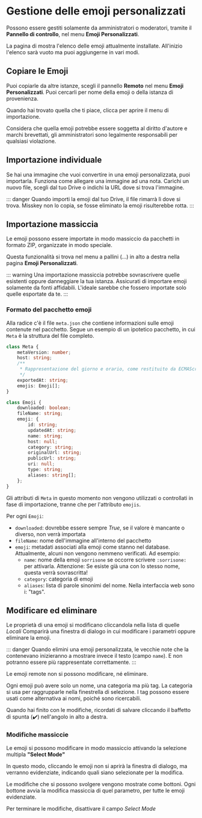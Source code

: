 # Gestione delle emoji personalizzati

Possono essere gestiti solamente da amministratori o moderatori, tramite il **Pannello di controllo**, nel menu **Emoji Personalizzati**.

La pagina di mostra l'elenco delle emoji attualmente installate. All'inizio l'elenco sarà vuoto ma puoi aggiungerne in vari modi.

## Copiare le Emoji

Puoi copiarle da altre istanze, scegli il pannello **Remoto** nel menu **Emoji Personalizzati**.
Puoi cercarli per nome della emoji o della istanza di provenienza.

Quando hai trovato quella che ti piace, clicca per aprire il menu di importazione.

Considera che quella emoji potrebbe essere soggetta al diritto d'autore e marchi brevettati, gli amministratori sono legalmente responsabili per qualsiasi violazione.

## Importazione individuale

Se hai una immagine che vuoi convertire in una emoji personalizzata, puoi importarla. Funziona come allegare una immagine ad una nota.
Carichi un nuovo file, scegli dal tuo Drive o indichi la URL dove si trova l'immagine.

::: danger
Quando importi la emoji dal tuo Drive, il file rimarrà lì dove si trova.
Misskey non lo copia, se fosse eliminato la emoji risulterebbe rotta.
:::

## Importazione massiccia

Le emoji possono essere importate in modo massiccio da pacchetti in formato ZIP, organizzate in modo speciale.

Questa funzionalità si trova nel menu a pallini (...) in alto a destra nella pagina **Emoji Personalizzati**.

::: warning
Una importazione massiccia potrebbe sovrascrivere quelle esistenti oppure danneggiare la tua istanza.
Assicurati di importare emoji solamente da fonti affidabili. L'ideale sarebbe che fossero importate solo quelle esportate da te.
:::

### Formato del pacchetto emoji

Alla radice c'è il file `meta.json` che contiene informazioni sulle emoji contenute nel pacchetto.
Segue un esempio di un ipotetico pacchetto, in cui `Meta` è la struttura del file completo.

```typescript
class Meta {
	metaVersion: number;
	host: string;
	/**
	 * Rappresentazione del giorno e orario, come restituito da ECMAScript `Date.prototype.toString`.
	 */
	exportedAt: string;
	emojis: Emoji[];
}

class Emoji {
	downloaded: boolean;
	fileName: string;
	emoji: {
		id: string;
		updatedAt: string;
		name: string;
		host: null;
		category: string;
		originalUrl: string;
		publicUrl: string;
		uri: null;
		type: string;
		aliases: string[];
	};
}
```

Gli attributi di `Meta` in questo momento non vengono utilizzati o controllati in fase di importazione, tranne che per l'attributo `emojis`.

Per ogni `Emoji`:

- `downloaded`: dovrebbe essere sempre _True_, se il valore è mancante o diverso, non verrà importata
- `fileName`: nome dell'immagine all'interno del pacchetto
- `emoji`: metadati associati alla emoji come stanno nel database. Attualmente, alcuni non vengono nemmeno verificati. Ad esempio:
  - `name`: nome della emoji `sorrisone` se occorre scrivere `:sorrisone:` per attivarla. Attenzione: Se esiste già una con lo stesso nome, questa verrà sovrascritta!
  - `category`: categoria di emoji
  - `aliases`: lista di parole sinonimi del nome. Nella interfaccia web sono i: "tags".

## Modificare ed eliminare

Le proprietà di una emoji si modificano cliccandola nella lista di quelle _Locali_
Comparirà una finestra di dialogo in cui modificare i parametri oppure eliminare la emoji.

::: danger
Quando elimini una emoji personalizzata, le vecchie note che la contenevano inizieranno a mostrare invece il testo (campo `name`). E non potranno essere più rappresentate correttamente.
:::

Le emoji remote non si possono modificare, né eliminare.

Ogni emoji può avere solo un nome, una categoria ma più tag.
La categoria si usa per raggrupparle nella finestrella di selezione.
I tag possono essere usati come alternativa ai nomi, poiché sono ricercabili.

Quando hai finito con le modifiche, ricordati di salvare cliccando il baffetto di spunta (✔️) nell'angolo in alto a destra.

### Modifiche massiccie

Le emoji si possono modificare in modo massiccio attivando la selezione multipla **"Select Mode"**

In questo modo, cliccando le emoji non si aprirà la finestra di dialogo, ma verranno evidenziate, indicando quali siano selezionate per la modifica.

Le modifiche che si possono svolgere vengono mostrate come bottoni. Ogni bottone avvia la modifica massiccia di quel parametro, per tutte le emoji evidenziate.

Per terminare le modifiche, disattivare il campo _Select Mode_
